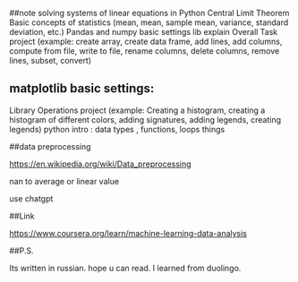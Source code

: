 ##note
solving systems of linear equations in Python
Central Limit Theorem
Basic concepts of statistics (mean, mean, sample mean, variance, standard deviation, etc.)
Pandas and numpy basic settings
lib explain
Overall Task
project (example: create array, create data frame, add lines, add columns, compute from file, write to file, rename columns, delete columns, remove lines, subset, convert)

## matplotlib basic settings:
Library Operations
project (example: Creating a histogram, creating a histogram of different colors, adding signatures, adding legends, creating legends)
python intro : data types , functions, loops things


##data preprocessing

https://en.wikipedia.org/wiki/Data_preprocessing

nan to average or linear value

use chatgpt



##Link

https://www.coursera.org/learn/machine-learning-data-analysis

##P.S.

Its written in russian. hope u can read. I learned from duolingo.
